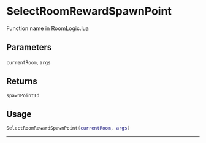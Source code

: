 # SelectRoomRewardSpawnPoint
Function name in RoomLogic.lua
## Parameters
`currentRoom`, `args`
## Returns
`spawnPointId`
## Usage
```lua
SelectRoomRewardSpawnPoint(currentRoom, args)
```
---
